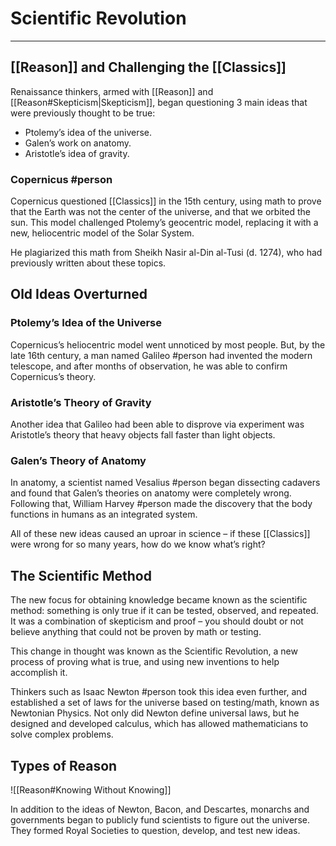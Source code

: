 # Scientific Revolution
---

## [[Reason]] and Challenging the [[Classics]]
Renaissance thinkers, armed with [[Reason]] and [[Reason#Skepticism|Skepticism]], began questioning 3 main ideas that were previously thought to be true:
- Ptolemy’s idea of the universe.
- Galen’s work on anatomy.
- Aristotle’s idea of gravity.

### Copernicus #person
Copernicus questioned [[Classics]] in the 15th century, using math to prove that the Earth was not the center of the universe, and that we orbited the sun. This model challenged Ptolemy’s geocentric model, replacing it with a new, heliocentric model of the Solar System.

He plagiarized this math from Sheikh Nasir al-Din al-Tusi (d. 1274), who had previously written about these topics.

## Old Ideas Overturned

### Ptolemy’s Idea of the Universe
Copernicus’s heliocentric model went unnoticed by most people. But, by the late 16th century, a man named Galileo #person had invented the modern telescope, and after months of observation, he was able to confirm Copernicus’s theory.

### Aristotle’s Theory of Gravity
Another idea that Galileo had been able to disprove via experiment was Aristotle’s theory that heavy objects fall faster than light objects.

### Galen’s Theory of Anatomy
In anatomy, a scientist named Vesalius #person began dissecting cadavers and found that Galen’s theories on anatomy were completely wrong. Following that, William Harvey #person made the discovery that the body functions in humans as an integrated system.

All of these new ideas caused an uproar in science – if these [[Classics]] were wrong for so many years, how do we know what’s right?

## The Scientific Method
The new focus for obtaining knowledge became known as the scientific method: something is only true if it can be tested, observed, and repeated. It was a combination of skepticism and proof – you should doubt or not believe anything that could not be proven by math or testing.

This change in thought was known as the Scientific Revolution, a new process of proving what is true, and using new inventions to help accomplish it.

Thinkers such as Isaac Newton #person took this idea even further, and established a set of laws for the universe based on testing/math, known as Newtonian Physics. Not only did Newton define universal laws, but he designed and developed calculus, which has allowed mathematicians to solve complex problems.

## Types of Reason

![[Reason#Knowing Without Knowing]]

In addition to the ideas of Newton, Bacon, and Descartes, monarchs and governments began to publicly fund scientists to figure out the universe. They formed Royal Societies to question, develop, and test new ideas.